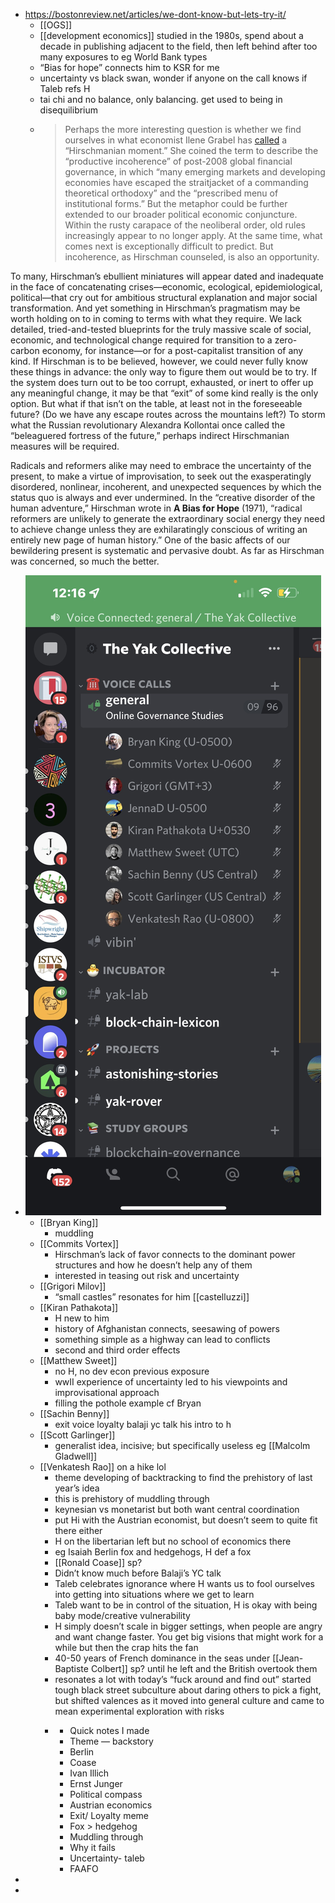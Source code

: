 - https://bostonreview.net/articles/we-dont-know-but-lets-try-it/
    - [[OGS]]
    - [[development economics]] studied in the 1980s, spend about a decade in publishing adjacent to the field, then left behind after too many exposures to eg World Bank types
    - “Bias for hope” connects him to KSR for me
    - uncertainty vs black swan, wonder if anyone on the call knows if Taleb refs H
    - tai chi and no balance, only balancing. get used to being in disequilibrium 
    - > Perhaps the more interesting question is whether we find ourselves in what economist Ilene Grabel has [called](https://mitpress.mit.edu/books/when-things-dont-fall-apart) a “Hirschmanian moment.” She coined the term to describe the “productive incoherence” of post-2008 global financial governance, in which “many emerging markets and developing economies have escaped the straitjacket of a commanding theoretical orthodoxy” and the “prescribed menu of institutional forms.” But the metaphor could be further extended to our broader political economic conjuncture. Within the rusty carapace of the neoliberal order, old rules increasingly appear to no longer apply. At the same time, what comes next is exceptionally difficult to predict. But incoherence, as Hirschman counseled, is also an opportunity.

To many, Hirschman’s ebullient miniatures will appear dated and inadequate in the face of concatenating crises—economic, ecological, epidemiological, political—that cry out for ambitious structural explanation and major social transformation. And yet something in Hirschman’s pragmatism may be worth holding on to in coming to terms with what they require. We lack detailed, tried-and-tested blueprints for the truly massive scale of social, economic, and technological change required for transition to a zero-carbon economy, for instance—or for a post-capitalist transition of any kind. If Hirschman is to be believed, however, we could never fully know these things in advance: the only way to figure them out would be to try. If the system does turn out to be too corrupt, exhausted, or inert to offer up any meaningful change, it may be that “exit” of some kind really is the only option. But what if that isn’t on the table, at least not in the foreseeable future? (Do we have any escape routes across the mountains left?) To storm what the Russian revolutionary Alexandra Kollontai once called the “beleaguered fortress of the future,” perhaps indirect Hirschmanian measures will be required.

Radicals and reformers alike may need to embrace the uncertainty of the present, to make a virtue of improvisation, to seek out the exasperatingly disordered, nonlinear, incoherent, and unexpected sequences by which the status quo is always and ever undermined. In the “creative disorder of the human adventure,” Hirschman wrote in __A Bias for Hope__ (1971), “radical reformers are unlikely to generate the extraordinary social energy they need to achieve change unless they are exhilaratingly conscious of writing an entirely new page of human history.” One of the basic affects of our bewildering present is systematic and pervasive doubt. As far as Hirschman was concerned, so much the better.
- ![](./images/aHR0cHM6Ly9maXJlYmFzZXN0b3JhZ2UuZ29vZ2xlYXBpcy5jb20vdjAvYi9maXJlc2NyaXB0LTU3N2EyLmFwcHNwb3QuY29tL28vaW1ncyUyRmFwcCUyRkFydE9mR2lnJTJGQ3RfVXA4RXIzVy5qcGVnP2FsdD1tZWRpYSZ0b2tlbj05ZTJmNjdhZC1mMWM5LTQyMTUtYTBhNC0zOWNmZDk1NWY5MWU=)
    - [[Bryan King]]
        - muddling
    - [[Commits Vortex]]
        - Hirschman’s lack of favor connects to the dominant power structures and how he doesn’t help any of them
        - interested in teasing out  risk and uncertainty
    - [[Grigori Milov]]
        - “small castles” resonates for him [[castelluzzi]]
    - [[Kiran Pathakota]]
        - H new to him
        - history of Afghanistan connects, seesawing of powers
        - something simple as a highway can lead to conflicts
        - second and third order effects
    - [[Matthew Sweet]]
        - no H, no dev econ previous exposure
        - wwII experience of uncertainty led to his viewpoints and improvisational approach
        - filling the pothole example cf Bryan
    - [[Sachin Benny]] 
        - exit voice loyalty balaji yc talk his intro to h
    - [[Scott Garlinger]] 
        - generalist idea, incisive; but specifically useless eg [[Malcolm Gladwell]]
    - [[Venkatesh Rao]] on a hike lol
        - theme developing of backtracking to find the prehistory of last year’s idea
        - this is prehistory of muddling through
        - keynesian vs monetarist but both want central coordination
        - put Hi with the Austrian economist, but doesn’t seem to quite fit there either
        - H on the libertarian left but no school of economics there
        - eg Isaiah Berlin fox and hedgehogs, H def a fox
        - [[Ronald Coase]] sp?
        - Didn’t know much before Balaji’s YC talk
        - Taleb celebrates ignorance where H wants us to fool ourselves into getting into situations where we get to learn
        - Taleb want to be in control of the situation, H is okay with being baby mode/creative vulnerability
        - H simply doesn’t scale in bigger settings, when people are angry and want change faster. You get big visions that might work for a while but then the crap hits the fan
        - 40-50 years of French dominance in the seas under [[Jean-Baptiste Colbert]] sp? until he left and the British overtook them
        - resonates a lot with today’s “fuck around and find out” started tough black street subculture about daring others to pick a fight, but shifted valences as it moved into general culture and came to mean experimental exploration with risks
        - > 
            - Quick notes I made 
            - Theme — backstory 
            - Berlin
            - Coase
            - Ivan Illich
            - Ernst Junger
            - Political compass
            - Austrian economics
            - Exit/ Loyalty meme
            - Fox > hedgehog
            - Muddling through
            - Why it fails
            - Uncertainty- taleb
            - FAAFO
- 
- 
